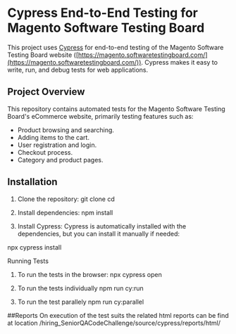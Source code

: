 # Cypress End-to-End Testing for Magento Software Testing Board

This project uses [Cypress](https://www.cypress.io/) for end-to-end testing of the Magento Software Testing Board website ([https://magento.softwaretestingboard.com/](https://magento.softwaretestingboard.com/)). Cypress makes it easy to write, run, and debug tests for web applications.

## Project Overview

This repository contains automated tests for the Magento Software Testing Board's eCommerce website, primarily testing features such as:

- Product browsing and searching.
- Adding items to the cart.
- User registration and login.
- Checkout process.
- Category and product pages.

## Installation

1. Clone the repository:
   git clone <repository-url>
   cd <repository-directory>

2. Install dependencies:
npm install

3. Install Cypress: Cypress is automatically installed with the dependencies, but you can install it manually if needed:

npx cypress install

Running Tests
1. To run the tests in the browser:
npx cypress open

2. To run the tests individually
npm run cy:run

3. To run the test parallely
npm run cy:parallel 

##Reports
On execution of the test suits the related html reports can be find at location
/hiring_SeniorQACodeChallenge/source/cypress/reports/html/



